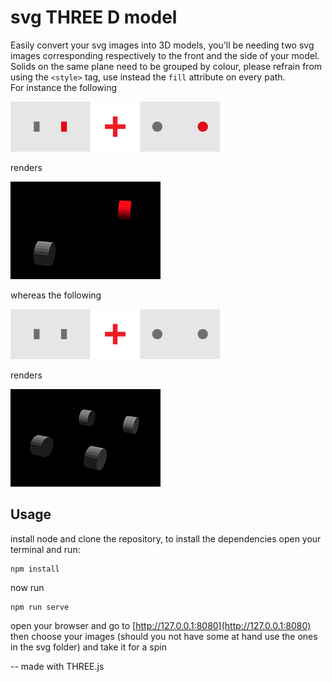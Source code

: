 # svg THREE D model
Easily convert your svg images into 3D models,
you'll be needing two svg images corresponding respectively to the front and the side of your model.
Solids on the same plane need to be grouped by colour, please refrain from using the `<style>` tag, 
use instead the `fill` attribute on every path.  
For instance the following  

![union of different colours](./assets/union_red_grey.jpg)  

renders  

![reds and greys](./assets/wheels_red_grey.png)  
  
whereas the following  

![union of diffesamerent colours](./assets/union_grey.jpg)  

renders  

![just greys](./assets/wheels_grey.png)  

## Usage
install node and clone the repository, to install the dependencies open your terminal and run:

```
npm install
```

now run

```
npm run serve
```

open your browser and go to [http://127.0.0.1:8080](http://127.0.0.1:8080) then choose your images 
(should you not have some at hand use the ones in the svg folder) and take it for a spin  

-- made with THREE.js



